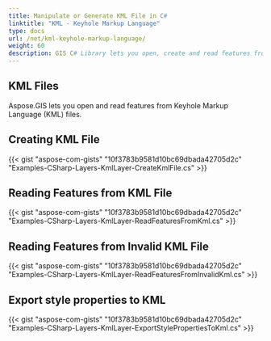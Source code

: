 ```yaml
---
title: Manipulate or Generate KML File in C#
linktitle: "KML - Keyhole Markup Language"
type: docs
url: /net/kml-keyhole-markup-language/
weight: 60
description: GIS C# Library lets you open, create and read features from Keyhole Markup Language (KML) files.
---
```


## **KML Files**
Aspose.GIS lets you open and read features from Keyhole Markup Language (KML) files.
## **Creating KML File**
{{< gist "aspose-com-gists" "10f3783b9581d10bc69dbada42705d2c" "Examples-CSharp-Layers-KmlLayer-CreateKmlFile.cs" >}}
## **Reading Features from KML File**
{{< gist "aspose-com-gists" "10f3783b9581d10bc69dbada42705d2c" "Examples-CSharp-Layers-KmlLayer-ReadFeaturesFromKml.cs" >}}
## **Reading Features from Invalid KML File**
{{< gist "aspose-com-gists" "10f3783b9581d10bc69dbada42705d2c" "Examples-CSharp-Layers-KmlLayer-ReadFeaturesFromInvalidKml.cs" >}}
## **Export style properties to KML**
{{< gist "aspose-com-gists" "10f3783b9581d10bc69dbada42705d2c" "Examples-CSharp-Layers-KmlLayer-ExportStylePropertiesToKml.cs" >}}

